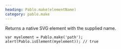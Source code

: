 ```yaml
--- 
heading: Pablo.make(elementName)
category: pablo.make
---
```


Returns a native SVG element with the supplied name.

    var myelement = Pablo.make('path');
    alert(Pablo.isElement(myelement)); // true
